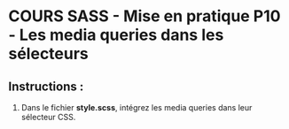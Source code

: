 # COURS SASS - Mise en pratique P10 - Les media queries dans les sélecteurs

## Instructions :

1. Dans le fichier **style.scss**, intégrez les media queries dans leur sélecteur CSS.